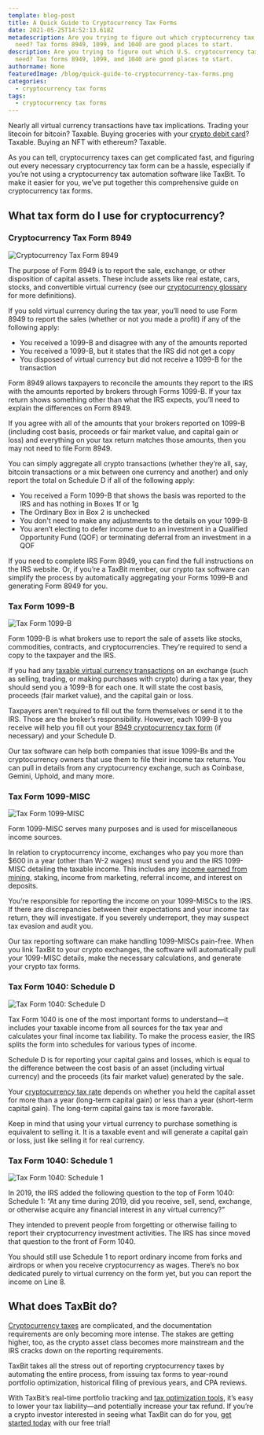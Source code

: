 ```yaml
---
template: blog-post
title: A Quick Guide to Cryptocurrency Tax Forms
date: 2021-05-25T14:52:13.618Z
metadescription: Are you trying to figure out which cryptocurrency tax form you
  need? Tax forms 8949, 1099, and 1040 are good places to start.
description: Are you trying to figure out which U.S. cryptocurrency tax form you
  need? Tax forms 8949, 1099, and 1040 are good places to start.
authorname: None
featuredImage: /blog/quick-guide-to-cryptocurrency-tax-forms.png
categories:
  - cryptocurrency tax forms
tags:
  - cryptocurrency tax forms
---
```

Nearly all virtual currency transactions have tax implications. Trading your litecoin for bitcoin? Taxable. Buying groceries with your [crypto debit card](https://taxbit.com/blog/4-things-you-should-know-about-crypto-debit-cards/)? Taxable. Buying an NFT with ethereum? Taxable.

As you can tell, cryptocurrency taxes can get complicated fast, and figuring out every necessary cryptocurrency tax form can be a hassle, especially if you’re not using a cryptocurrency tax automation software like TaxBit. To make it easier for you, we’ve put together this comprehensive guide on cryptocurrency tax forms.

## What tax form do I use for cryptocurrency?

### Cryptocurrency Tax Form 8949

![Cryptocurrency Tax Form 8949](/blog/8949.png "Cryptocurrency Tax Form 8949")

The purpose of Form 8949 is to report the sale, exchange, or other disposition of capital assets. These include assets like real estate, cars, stocks, and convertible virtual currency (see our [cryptocurrency glossary](https://taxbit.com/cryptocurrency-glossary/) for more definitions).

If you sold virtual currency during the tax year, you’ll need to use Form 8949 to report the sales (whether or not you made a profit) if any of the following apply:

* You received a 1099-B and disagree with any of the amounts reported
* You received a 1099-B, but it states that the IRS did not get a copy
* You disposed of virtual currency but did not receive a 1099-B for the transaction

Form 8949 allows taxpayers to reconcile the amounts they report to the IRS with the amounts reported by brokers through Forms 1099-B. If your tax return shows something other than what the IRS expects, you’ll need to explain the differences on Form 8949.

If you agree with all of the amounts that your brokers reported on 1099-B (including cost basis, proceeds or fair market value, and capital gain or loss) and everything on your tax return matches those amounts, then you may not need to file Form 8949.

You can simply aggregate all crypto transactions (whether they’re all, say, bitcoin transactions or a mix between one currency and another) and only report the total on Schedule D if all of the following apply:

* You received a Form 1099-B that shows the basis was reported to the IRS and has nothing in Boxes 1f or 1g
* The Ordinary Box in Box 2 is unchecked
* You don't need to make any adjustments to the details on your 1099-B
* You aren’t electing to defer income due to an investment in a Qualified Opportunity Fund (QOF) or terminating deferral from an investment in a QOF

If you need to complete IRS Form 8949, you can find the full instructions on the IRS website. Or, if you’re a TaxBit member, our crypto tax software can simplify the process by automatically aggregating your Forms 1099-B and generating Form 8949 for you.

### Tax Form 1099-B

![Tax Form 1099-B](https://lh3.googleusercontent.com/QiBoBG_WguPdwMb_1E76DiE3_DQ7q8pdgqsMXHqa3ZRp-sBgECgKGtwB-U76zb-AI4HftVZ4mBog__RTVJnGQ5XNeQ9OVrweEBoBFzHJvDOV8iSjdEv4ALMTfADB9f2LL_pPKbfn "Tax Form 1099-B  ")

Form 1099-B is what brokers use to report the sale of assets like stocks, commodities, contracts, and cryptocurrencies. They’re required to send a copy to the taxpayer and the IRS.

If you had any [taxable virtual currency transactions](https://taxbit.com/blog/cryptocurrency-tax-reporting-clarified/) on an exchange (such as selling, trading, or making purchases with crypto) during a tax year, they should send you a 1099-B for each one. It will state the cost basis, proceeds (fair market value), and the capital gain or loss.

Taxpayers aren't required to fill out the form themselves or send it to the IRS. Those are the broker’s responsibility. However, each 1099-B you receive will help you fill out your [8949 cryptocurrency tax form](https://taxbit.com/blog/2019-11-18-understanding-irs-8949-cryptocurrency-tax-form/) (if necessary) and your Schedule D.

Our tax software can help both companies that issue 1099-Bs and the cryptocurrency owners that use them to file their income tax returns. You can pull in details from any cryptocurrency exchange, such as Coinbase, Gemini, Uphold, and many more.

### Tax Form 1099-MISC

![Tax Form 1099-MISC](https://lh3.googleusercontent.com/f6Gv9Jj0hq8wAOZlkRx8-MiJVwr4yF_NKvf0dgHm5sbYmXqyjKvqonmSCoD6kQ5WIYPWNuJPw5A2XGltY4fa-KYeeVZVXjfVuBeq1AI4CqXupkviyd_ssadjiYgnVReBgjkn9fX0 "Tax Form 1099-MISC")

Form 1099-MISC serves many purposes and is used for miscellaneous income sources.

In relation to cryptocurrency income, exchanges who pay you more than $600 in a year (other than W-2 wages) must send you and the IRS 1099-MISC detailing the taxable income. This includes any [income earned from mining](https://taxbit.com/blog/2019-10-21-irs-guidance-on-cryptocurrency-mining-taxes/), staking, income from marketing, referral income, and interest on deposits.

You’re responsible for reporting the income on your 1099-MISCs to the IRS. If there are discrepancies between their expectations and your income tax return, they will investigate. If you severely underreport, they may suspect tax evasion and audit you.

Our tax reporting software can make handling 1099-MISCs pain-free. When you link TaxBit to your crypto exchanges, the software will automatically pull your 1099-MISC details, make the necessary calculations, and generate your crypto tax forms.

### Tax Form 1040: Schedule D

![Tax Form 1040: Schedule D](https://lh6.googleusercontent.com/gPc9XzWUjhuKjSnUGpHq_nsMkMZVWOgs-Iyto89HmFCg7e-KHAGAbet6wW-0QHvlLayrFaFVS3q-gW0RWtahKqvM2boiWk64vyzX6Q3OeC8xnqs-uM6NLZYU66eSz0Ks5mmIJutC "Tax Form 1040: Schedule D")

Tax Form 1040 is one of the most important forms to understand—it includes your taxable income from all sources for the tax year and calculates your final income tax liability. To make the process easier, the IRS splits the form into schedules for various types of income.

Schedule D is for reporting your capital gains and losses, which is equal to the difference between the cost basis of an asset (including virtual currency) and the proceeds (its fair market value) generated by the sale.

Your [cryptocurrency tax rate](https://taxbit.com/blog/cryptocurrency-tax-rate/) depends on whether you held the capital asset for more than a year (long-term capital gain) or less than a year (short-term capital gain). The long-term capital gains tax is more favorable.

Keep in mind that using your virtual currency to purchase something is equivalent to selling it. It is a taxable event and will generate a capital gain or loss, just like selling it for real currency.

### Tax Form 1040: Schedule 1

![Tax Form 1040: Schedule 1](https://lh4.googleusercontent.com/v0sSIjZ5BLl1ByCzcy_XI0RLGCUAfcdlS5pKlxWLLpmdvoSwLGvs1OCxrOQUBGjmp5coOTOrt2mQXrWnqS0q-4iP7EkTD57LgU3VVT2rDBT-BWUB6Spl3IEqJEw1uO8M3MMlnnjd "Tax Form 1040: Schedule 1")

In 2019, the IRS added the following question to the top of Form 1040: Schedule 1: “At any time during 2019, did you receive, sell, send, exchange, or otherwise acquire any financial interest in any virtual currency?”

They intended to prevent people from forgetting or otherwise failing to report their cryptocurrency investment activities. The IRS has since moved that question to the front of Form 1040.

You should still use Schedule 1 to report ordinary income from forks and airdrops or when you receive cryptocurrency as wages. There’s no box dedicated purely to virtual currency on the form yet, but you can report the income on Line 8.

## What does TaxBit do?

[Cryptocurrency taxes](https://taxbit.com/cryptocurrency-tax-guide/) are complicated, and the documentation requirements are only becoming more intense. The stakes are getting higher, too, as the crypto asset class becomes more mainstream and the IRS cracks down on the reporting requirements.

TaxBit takes all the stress out of reporting cryptocurrency taxes by automating the entire process, from issuing tax forms to year-round portfolio optimization, historical filing of previous years, and CPA reviews.

With TaxBit’s real-time portfolio tracking and [tax optimization tools](https://help.taxbit.com/hc/en-us/articles/360052766474-What-is-the-Tax-Optimizer-), it’s easy to lower your tax liability—and potentially increase your tax refund. If you’re a crypto investor interested in seeing what TaxBit can do for you, [get started today](https://taxbit.com/pricing) with our free trial!